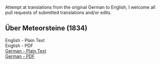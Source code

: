 Attempt at translations from the original German to English, I welcome all pull requests of submitted translations and/or edits.

## Über Meteorsteine (1834)

English - Plain Text  
English - PDF  
[German - Plain Text](full-text-german.md)  
[German - PDF](https://cdn.solaranamnesis.com/Berzelius/berzelius_uber_meteor_stein_german.pdf)  
